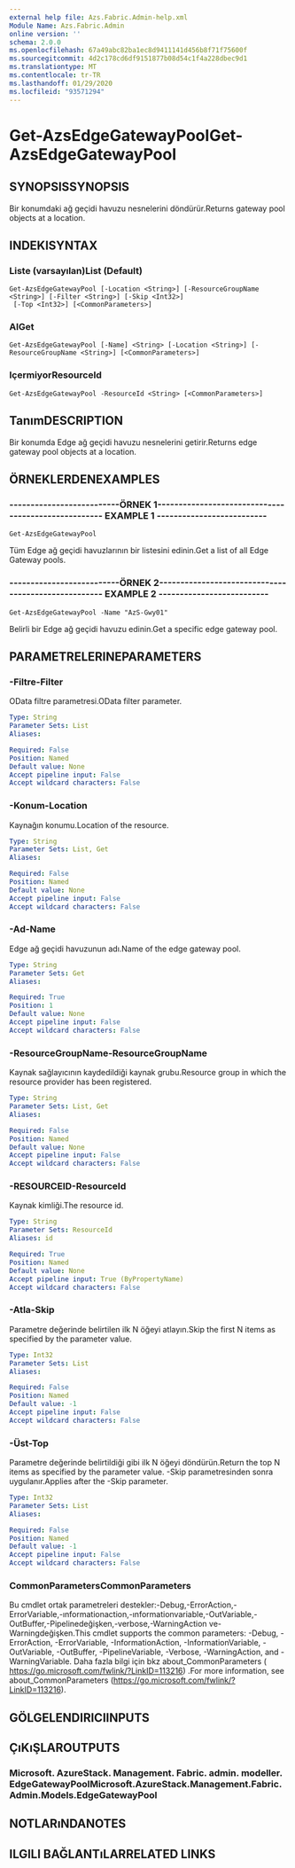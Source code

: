 ```yaml
---
external help file: Azs.Fabric.Admin-help.xml
Module Name: Azs.Fabric.Admin
online version: ''
schema: 2.0.0
ms.openlocfilehash: 67a49abc82ba1ec8d9411141d456b8f71f75600f
ms.sourcegitcommit: 4d2c178cd6df9151877b08d54c1f4a228dbec9d1
ms.translationtype: MT
ms.contentlocale: tr-TR
ms.lasthandoff: 01/29/2020
ms.locfileid: "93571294"
---
```

# <span data-ttu-id="e9c3d-101">Get-AzsEdgeGatewayPool</span><span class="sxs-lookup"><span data-stu-id="e9c3d-101">Get-AzsEdgeGatewayPool</span></span>

## <span data-ttu-id="e9c3d-102">SYNOPSIS</span><span class="sxs-lookup"><span data-stu-id="e9c3d-102">SYNOPSIS</span></span>
<span data-ttu-id="e9c3d-103">Bir konumdaki ağ geçidi havuzu nesnelerini döndürür.</span><span class="sxs-lookup"><span data-stu-id="e9c3d-103">Returns gateway pool objects at a location.</span></span>

## <span data-ttu-id="e9c3d-104">INDEKI</span><span class="sxs-lookup"><span data-stu-id="e9c3d-104">SYNTAX</span></span>

### <span data-ttu-id="e9c3d-105">Liste (varsayılan)</span><span class="sxs-lookup"><span data-stu-id="e9c3d-105">List (Default)</span></span>
```
Get-AzsEdgeGatewayPool [-Location <String>] [-ResourceGroupName <String>] [-Filter <String>] [-Skip <Int32>]
 [-Top <Int32>] [<CommonParameters>]
```

### <span data-ttu-id="e9c3d-106">Al</span><span class="sxs-lookup"><span data-stu-id="e9c3d-106">Get</span></span>
```
Get-AzsEdgeGatewayPool [-Name] <String> [-Location <String>] [-ResourceGroupName <String>] [<CommonParameters>]
```

### <span data-ttu-id="e9c3d-107">Içermiyor</span><span class="sxs-lookup"><span data-stu-id="e9c3d-107">ResourceId</span></span>
```
Get-AzsEdgeGatewayPool -ResourceId <String> [<CommonParameters>]
```

## <span data-ttu-id="e9c3d-108">Tanım</span><span class="sxs-lookup"><span data-stu-id="e9c3d-108">DESCRIPTION</span></span>
<span data-ttu-id="e9c3d-109">Bir konumda Edge ağ geçidi havuzu nesnelerini getirir.</span><span class="sxs-lookup"><span data-stu-id="e9c3d-109">Returns edge gateway pool objects at a location.</span></span>

## <span data-ttu-id="e9c3d-110">ÖRNEKLERDEN</span><span class="sxs-lookup"><span data-stu-id="e9c3d-110">EXAMPLES</span></span>

### <span data-ttu-id="e9c3d-111">--------------------------ÖRNEK 1--------------------------</span><span class="sxs-lookup"><span data-stu-id="e9c3d-111">-------------------------- EXAMPLE 1 --------------------------</span></span>
```
Get-AzsEdgeGatewayPool
```

<span data-ttu-id="e9c3d-112">Tüm Edge ağ geçidi havuzlarının bir listesini edinin.</span><span class="sxs-lookup"><span data-stu-id="e9c3d-112">Get a list of all Edge Gateway pools.</span></span>

### <span data-ttu-id="e9c3d-113">--------------------------ÖRNEK 2--------------------------</span><span class="sxs-lookup"><span data-stu-id="e9c3d-113">-------------------------- EXAMPLE 2 --------------------------</span></span>
```
Get-AzsEdgeGatewayPool -Name "AzS-Gwy01"
```

<span data-ttu-id="e9c3d-114">Belirli bir Edge ağ geçidi havuzu edinin.</span><span class="sxs-lookup"><span data-stu-id="e9c3d-114">Get a specific edge gateway pool.</span></span>

## <span data-ttu-id="e9c3d-115">PARAMETRELERINE</span><span class="sxs-lookup"><span data-stu-id="e9c3d-115">PARAMETERS</span></span>

### <span data-ttu-id="e9c3d-116">-Filtre</span><span class="sxs-lookup"><span data-stu-id="e9c3d-116">-Filter</span></span>
<span data-ttu-id="e9c3d-117">OData filtre parametresi.</span><span class="sxs-lookup"><span data-stu-id="e9c3d-117">OData filter parameter.</span></span>

```yaml
Type: String
Parameter Sets: List
Aliases: 

Required: False
Position: Named
Default value: None
Accept pipeline input: False
Accept wildcard characters: False
```

### <span data-ttu-id="e9c3d-118">-Konum</span><span class="sxs-lookup"><span data-stu-id="e9c3d-118">-Location</span></span>
<span data-ttu-id="e9c3d-119">Kaynağın konumu.</span><span class="sxs-lookup"><span data-stu-id="e9c3d-119">Location of the resource.</span></span>

```yaml
Type: String
Parameter Sets: List, Get
Aliases: 

Required: False
Position: Named
Default value: None
Accept pipeline input: False
Accept wildcard characters: False
```

### <span data-ttu-id="e9c3d-120">-Ad</span><span class="sxs-lookup"><span data-stu-id="e9c3d-120">-Name</span></span>
<span data-ttu-id="e9c3d-121">Edge ağ geçidi havuzunun adı.</span><span class="sxs-lookup"><span data-stu-id="e9c3d-121">Name of the edge gateway pool.</span></span>

```yaml
Type: String
Parameter Sets: Get
Aliases: 

Required: True
Position: 1
Default value: None
Accept pipeline input: False
Accept wildcard characters: False
```

### <span data-ttu-id="e9c3d-122">-ResourceGroupName</span><span class="sxs-lookup"><span data-stu-id="e9c3d-122">-ResourceGroupName</span></span>
<span data-ttu-id="e9c3d-123">Kaynak sağlayıcının kaydedildiği kaynak grubu.</span><span class="sxs-lookup"><span data-stu-id="e9c3d-123">Resource group in which the resource provider has been registered.</span></span>

```yaml
Type: String
Parameter Sets: List, Get
Aliases: 

Required: False
Position: Named
Default value: None
Accept pipeline input: False
Accept wildcard characters: False
```

### <span data-ttu-id="e9c3d-124">-RESOURCEID</span><span class="sxs-lookup"><span data-stu-id="e9c3d-124">-ResourceId</span></span>
<span data-ttu-id="e9c3d-125">Kaynak kimliği.</span><span class="sxs-lookup"><span data-stu-id="e9c3d-125">The resource id.</span></span>

```yaml
Type: String
Parameter Sets: ResourceId
Aliases: id

Required: True
Position: Named
Default value: None
Accept pipeline input: True (ByPropertyName)
Accept wildcard characters: False
```

### <span data-ttu-id="e9c3d-126">-Atla</span><span class="sxs-lookup"><span data-stu-id="e9c3d-126">-Skip</span></span>
<span data-ttu-id="e9c3d-127">Parametre değerinde belirtilen ilk N öğeyi atlayın.</span><span class="sxs-lookup"><span data-stu-id="e9c3d-127">Skip the first N items as specified by the parameter value.</span></span>

```yaml
Type: Int32
Parameter Sets: List
Aliases: 

Required: False
Position: Named
Default value: -1
Accept pipeline input: False
Accept wildcard characters: False
```

### <span data-ttu-id="e9c3d-128">-Üst</span><span class="sxs-lookup"><span data-stu-id="e9c3d-128">-Top</span></span>
<span data-ttu-id="e9c3d-129">Parametre değerinde belirtildiği gibi ilk N öğeyi döndürün.</span><span class="sxs-lookup"><span data-stu-id="e9c3d-129">Return the top N items as specified by the parameter value.</span></span>
<span data-ttu-id="e9c3d-130">-Skip parametresinden sonra uygulanır.</span><span class="sxs-lookup"><span data-stu-id="e9c3d-130">Applies after the -Skip parameter.</span></span>

```yaml
Type: Int32
Parameter Sets: List
Aliases: 

Required: False
Position: Named
Default value: -1
Accept pipeline input: False
Accept wildcard characters: False
```

### <span data-ttu-id="e9c3d-131">CommonParameters</span><span class="sxs-lookup"><span data-stu-id="e9c3d-131">CommonParameters</span></span>
<span data-ttu-id="e9c3d-132">Bu cmdlet ortak parametreleri destekler:-Debug,-ErrorAction,-ErrorVariable,-ınformationaction,-ınformationvariable,-OutVariable,-OutBuffer,-Pipelinedeğişken,-verbose,-WarningAction ve-Warningdeğişken.</span><span class="sxs-lookup"><span data-stu-id="e9c3d-132">This cmdlet supports the common parameters: -Debug, -ErrorAction, -ErrorVariable, -InformationAction, -InformationVariable, -OutVariable, -OutBuffer, -PipelineVariable, -Verbose, -WarningAction, and -WarningVariable.</span></span> <span data-ttu-id="e9c3d-133">Daha fazla bilgi için bkz about_CommonParameters ( https://go.microsoft.com/fwlink/?LinkID=113216) .</span><span class="sxs-lookup"><span data-stu-id="e9c3d-133">For more information, see about_CommonParameters (https://go.microsoft.com/fwlink/?LinkID=113216).</span></span>

## <span data-ttu-id="e9c3d-134">GÖLGELENDIRICI</span><span class="sxs-lookup"><span data-stu-id="e9c3d-134">INPUTS</span></span>

## <span data-ttu-id="e9c3d-135">ÇıKıŞLAR</span><span class="sxs-lookup"><span data-stu-id="e9c3d-135">OUTPUTS</span></span>

### <span data-ttu-id="e9c3d-136">Microsoft. AzureStack. Management. Fabric. admin. modeller. EdgeGatewayPool</span><span class="sxs-lookup"><span data-stu-id="e9c3d-136">Microsoft.AzureStack.Management.Fabric.Admin.Models.EdgeGatewayPool</span></span>

## <span data-ttu-id="e9c3d-137">NOTLARıNDA</span><span class="sxs-lookup"><span data-stu-id="e9c3d-137">NOTES</span></span>

## <span data-ttu-id="e9c3d-138">ILGILI BAĞLANTıLAR</span><span class="sxs-lookup"><span data-stu-id="e9c3d-138">RELATED LINKS</span></span>


